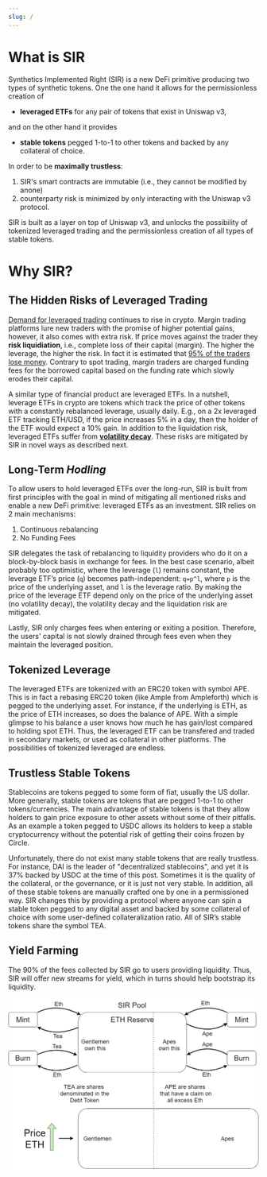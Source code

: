 ```yaml
---
slug: /
---
```


# What is SIR

Synthetics Implemented Right (SIR) is a new DeFi primitive producing two types of synthetic tokens. One the one hand it allows for the permissionless creation of

-   **leveraged ETFs** for any pair of tokens that exist in Uniswap v3,

and on the other hand it provides

-   **stable tokens** pegged 1-to-1 to other tokens and backed by any collateral of choice.

In order to be **maximally trustless**:

1. SIR's smart contracts are immutable (i.e., they cannot be modified by anone)
2. counterparty risk is minimized by only interacting with the Uniswap v3 protocol.

SIR is built as a layer on top of Uniswap v3, and unlocks the possibility of tokenized leveraged trading and the permissionless creation of all types of stable tokens.

# Why SIR?

## The Hidden Risks of Leveraged Trading

[Demand for leveraged trading](https://finance.yahoo.com/news/ethereum-based-leverage-trading-protocol-162512422.html) continues to rise in crypto.
Margin trading platforms lure new traders with the promise of higher potential gains, however, it also comes with extra risk. If price moves against the trader they **risk liquidiation**, i.e., complete loss of their capital (margin). The higher the leverage, the higher the risk. In fact it is estimated that [95% of the traders lose money](https://cointelegraph.com/news/day-trading-bitcoin-why-95-of-traders-lose-money-and-fail). Contrary to spot trading, margin traders are charged funding fees for the borrowed capital based on the funding rate which slowly erodes their capital.

A similar type of financial product are leveraged ETFs. In a nutshell, leverage ETFs in crypto are tokens which track the price of other tokens with a constantly rebalanced leverage, usually daily. E.g., on a 2x leveraged ETF tracking ETH/USD, if the price increases 5% in a day, then the holder of the ETF would expect a 10% gain. In addition to the liquidation risk, leveraged ETFs suffer from [**volatility decay**](https://www.coingecko.com/buzz/part-1-introduction-to-crypto-leveraged-etf). These risks are mitigated by SIR in novel ways as described next.

## Long-Term _Hodling_

To allow users to hold leveraged ETFs over the long-run, SIR is built from first principles with the goal in mind of mitigating all mentioned risks and enable a new DeFi primitive: leveraged ETFs as an investment. SIR relies on 2 main mechanisms:

1. Continuous rebalancing
2. No Funding Fees

SIR delegates the task of rebalancing to liquidity providers who do it on a block-by-block basis in exchange for fees. In the best case scenario, albeit probably too optimistic, where the leverage (`l`) remains constant, the leverage ETF’s price (`q`) becomes path-independent: `q=p^l`, where `p` is the price of the underlying asset, and `l` is the leverage ratio. By making the price of the leverage ETF depend only on the price of the underlying asset (no volatility decay), the volatility decay and the liquidation risk are mitigated.

Lastly, SIR only charges fees when entering or exiting a position. Therefore, the users' capital is not slowly drained through fees even when they maintain the leveraged position.

## Tokenized Leverage

The leveraged ETFs are tokenized with an ERC20 token with symbol APE. This is in fact a rebasing ERC20 token (like Ample from Ampleforth) which is pegged to the underlying asset. For instance, if the underlying is ETH, as the price of ETH increases, so does the balance of APE. With a simple glimpse to his balance a user knows how much he has gain/lost compared to holding spot ETH.
Thus, the leveraged ETF can be transfered and traded in secondary markets, or used as collateral in other platforms. The possibilities of tokenized leveraged are endless.

## Trustless Stable Tokens

Stablecoins are tokens pegged to some form of fiat, usually the US dollar. More generally, stable tokens are tokens that are pegged 1-to-1 to other tokens/currencies. The main advantage of stable tokens is that they allow holders to gain price exposure to other assets without some of their pitfalls. As an example a token pegged to USDC allows its holders to keep a stable cryptocurrency without the potential risk of getting their coins frozen by Circle.

Unfortunately, there do not exist many stable tokens that are really trustless. For instance, DAI is the leader of "decentralized stablecoins", and yet it is 37% backed by USDC at the time of this post. Sometimes it is the quality of the collateral, or the governance, or it is just not very stable. In addition, all of these stable tokens are manually crafted one by one in a permissioned way. SIR changes this by providing a protocol where anyone can spin a stable token pegged to any digital asset and backed by some collateral of choice with some user-defined collateralization ratio. All of SIR’s stable tokens share the symbol TEA.

## Yield Farming

The 90% of the fees collected by SIR go to users providing liquidity. Thus, SIR will offer new streams for yield, which in turns should help bootstrap its liquidity.

![Docs Version Dropdown](/img/intro/pool-diagram.png)
